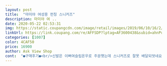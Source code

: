 ```yaml
---
layout: post 
title:  "마미야 여성용 펀칭 스니커즈" 
description: 마미야 여 ..
date: 2020-05-22 02:53:31 
img: https://static.coupangcdn.com/image/retail/images/2019/06/10/16/2/327af9ff-1b62-434d-89f7-d75528d54464.jpg 
linkUrl: https://link.coupang.com/re/AFFSDP?lptag=AF3600438&subid=ahnPublicAsk&pageKey=237320466&itemId=752009854&vendorItemId=4899594966&traceid=V0-113-b5ced2a55d05888d 
categories: [1007] 
color: 4CAF50 
price: 16900 
author: Ask View Shop 
cont:  "●구매후기●<br/>신발은 이뻐여슬립온우로 주문햇는데 스니커즈로 잘못 배달되엇네요 구래도 이뿌네요<br/>여름내내잘신었어요<br/>예쁘고 편해요<br/>정사이즈 주문했는데 발 딱 맞고 가볍고 편해요^^<br/>" 
---
```

